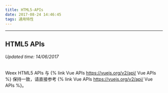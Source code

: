 ```yaml
---
title: HTML5-APIs
date: 2017-08-24 14:46:45
tags: 通用特性
---
```


---
## HTML5 APIs

###### Updated time: 14/06/2017

Weex HTML5 APIs 与 {% link Vue APIs https://vuejs.org/v2/api/ Vue APIs %} 保持一致，请直接参考 {% link Vue APIs https://vuejs.org/v2/api/ Vue APIs %}。